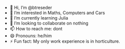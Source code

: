 - 👋 Hi, I’m @btreseder
- 👀 I’m interested in Maths, Computers and Cars
- 🌱 I’m currently learning Julia
- 💞️ I’m looking to collaborate on nothing
- 📫 How to reach me: dont
- 😄 Pronouns: he/him
- ⚡ Fun fact: My only work experience is in horticulture.

<!---
btreseder/btreseder is a ✨ special ✨ repository because its `README.md` (this file) appears on your GitHub profile.
You can click the Preview link to take a look at your changes.
--->
